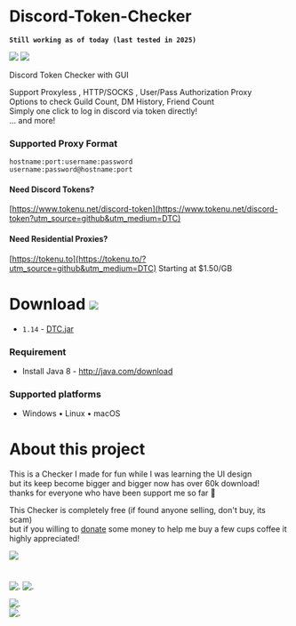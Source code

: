 # Discord-Token-Checker
**`Still working as of today (last tested in 2025)`**

![](https://img.shields.io/github/downloads/RANKTW/Discord-Token-Checker/total?label=Downloads)
![](https://img.shields.io/github/stars/RANKTW/Discord-Token-Checker)

Discord Token Checker with GUI

Support Proxyless , HTTP/SOCKS , User/Pass Authorization Proxy<br>
Options to check Guild Count, DM History, Friend Count<br>
Simply one click to log in discord via token directly!<br>
... and more!

### **Supported Proxy Format**
 `hostname:port:username:password`<br>
 `username:password@hostname:port`

#### Need Discord Tokens?
[https://www.tokenu.net/discord-token](https://www.tokenu.net/discord-token?utm_source=github&utm_medium=DTC)

#### Need Residential Proxies?
[https://tokenu.to](https://tokenu.to/?utm_source=github&utm_medium=DTC)
Starting at $1.50/GB

# Download ![](https://img.shields.io/github/release/RANKTW/Discord-Token-Checker?label=Latest%20version)
  * `1.14` - [DTC.jar](https://github.com/RANKTW/Discord-Token-Checker/releases/latest)<!-- or 
[DTC.exe](https://github.com/RANKTW/Discord-Token-Checker/releases/latest/download/DTC.exe)<br> -->

### **Requirement**
  * Install Java 8 - http://java.com/download

### **Supported platforms**
  * Windows • Linux • macOS

#  About this project

This is a Checker I made for fun while I was learning the UI design<br>
but its keep become bigger and bigger now has over 60k download!<br>
thanks for everyone who have been support me so far 🤗<br>

This Checker is completely free (if found anyone selling, don't buy, its scam)<br>
but if you willing to [donate](https://tokenu.net/product/609bc4342fd11) some money to help me buy a few cups coffee it highly appreciated!

<a target="_blank" href="https://t.me/RANKTWTelegram">
 <img src="https://i.imgur.com/o8K3wtq.gif">
</a>

#  

![.](https://user-images.githubusercontent.com/37373560/73079022-6b3d0d80-3efe-11ea-9dd3-64b23dd78555.png)
![.](https://i.imgur.com/0MSVIbj.gif)
<!-- ![.](https://file.coffee/u/ug2VXgrHz.gif) !-->
![.](https://i.imgur.com/gio6R9g.png)  
![.](https://i.imgur.com/CbR7IJT.png)
